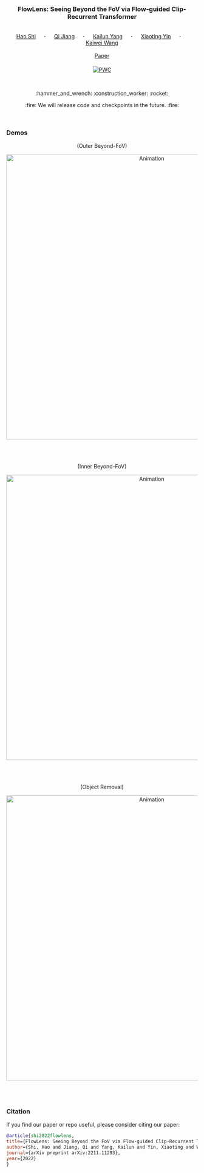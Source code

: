 ### <p align="center">FlowLens: Seeing Beyond the FoV via Flow-guided Clip-Recurrent Transformer
<br>
<div align="center">
  <a href="https://www.researchgate.net/profile/Shi-Hao-10" target="_blank">Hao&nbsp;Shi</a> &emsp; <b>&middot;</b> &emsp;
  <a href="https://www.researchgate.net/profile/Qi-Jiang-63" target="_blank">Qi&nbsp;Jiang</a> &emsp; <b>&middot;</b> &emsp;
  <a href="https://www.researchgate.net/profile/Kailun-Yang" target="_blank">Kailun&nbsp;Yang</a> &emsp; <b>&middot;</b> &emsp;
  <a href="https://www.researchgate.net/profile/Yin-Xiaoting" target="_blank">Xiaoting&nbsp;Yin</a> &emsp; <b>&middot;</b> &emsp;
  <a href="https://www.researchgate.net/profile/Kaiwei-Wang-4" target="_blank">Kaiwei&nbsp;Wang</a>
  <br> <br>
  <a href="https://arxiv.org/pdf/2211.11293.pdf" target="_blank">Paper</a>

####
[![PWC](https://img.shields.io/endpoint.svg?url=https://paperswithcode.com/badge/flowlens-seeing-beyond-the-fov-via-flow/seeing-beyond-the-visible-on-kitti360-ex)](https://paperswithcode.com/sota/seeing-beyond-the-visible-on-kitti360-ex?p=flowlens-seeing-beyond-the-fov-via-flow)

[comment]: <> (<a href="https://arxiv.org/" target="_blank">Paper</a> &emsp;)

[comment]: <> (  <a href="https://arxiv.org/" target="_blank">Demo Video &#40;Youtube&#41;</a> &emsp;)

[comment]: <> (  <a href="https://arxiv.org/" target="_blank">演示视频 &#40;B站&#41;</a> &emsp;)
</div>
<br>
<p align="center">:hammer_and_wrench: :construction_worker: :rocket:</p>
<p align="center">:fire: We will release code and checkpoints in the future. :fire:</p>
<br>

### Demos

<p align="center">
    (Outer Beyond-FoV)
</p>
<p align="center">
    <img width="750" alt="Animation" src="assets/out_beyond.gif"/>
</p>
<br><br>

<p align="center">
    (Inner Beyond-FoV)
</p>
<p align="center">
    <img width="750" alt="Animation" src="assets/in_beyond.gif"/>
</p>
<br><br>

<p align="center">
    (Object Removal)
</p>
<p align="center">
    <img width="750" alt="Animation" src="assets/breakdance.gif"/>
</p>
<br><br>

### Citation

   If you find our paper or repo useful, please consider citing our paper:

   ```bibtex
   @article{shi2022flowlens,
  title={FlowLens: Seeing Beyond the FoV via Flow-guided Clip-Recurrent Transformer},
  author={Shi, Hao and Jiang, Qi and Yang, Kailun and Yin, Xiaoting and Wang, Kaiwei},
  journal={arXiv preprint arXiv:2211.11293},
  year={2022}
}
   ```
